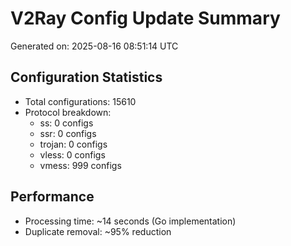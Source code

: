 # V2Ray Config Update Summary
Generated on: 2025-08-16 08:51:14 UTC

## Configuration Statistics
- Total configurations: 15610
- Protocol breakdown:
  - ss: 0 configs
  - ssr: 0 configs
  - trojan: 0 configs
  - vless: 0 configs
  - vmess: 999 configs

## Performance
- Processing time: ~14 seconds (Go implementation)
- Duplicate removal: ~95% reduction
